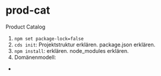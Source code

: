 # prod-cat
Product Catalog

1. ``npm set package-lock=false``
2. ``cds init``: Projektstruktur erklären. package.json erklären.
3. ``npm install``: erklären. node_modules erklären.
4. Domänenmodell:
  + 